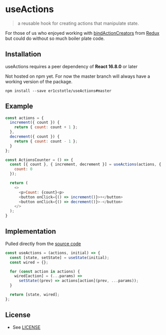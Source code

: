 # useActions

> a reusable hook for creating actions that manipulate state. 

For those of us who enjoyed working with [bindActionCreators](https://redux.js.org/api/bindactioncreators) from [Redux](https://redux.js.org) but could do without so much boiler plate code.

## Installation

useActions requires a peer dependency of **React 16.8.0** or later

Not hosted on npm yet. For now the master branch will always have a working version of the package.

```
npm install --save er1cstotle/useActions#master
```

<!-- This assumes that you’re using the [npm](https://npmjs.com) package manager with a module bundler like [Webpack](https://webpack.js.org/) or [Browserify](http://browserify.org/) to consume [CommonJS](http://webpack.github.io/docs/commonjs.html) modules. -->


## Example
```js
const actions = {
  increment({ count }) {
    return { count: count + 1 };
  },
  decrement({ count }) {
    return { count: count - 1 };
  }
};

const ActionsCounter = () => {
  const [{ count }, { increment, decrement }] = useActions(actions, {
    count: 0
  });

  return (
    <>
      <p>Count: {count}<p>
      <button onClick={() => increment()}>+</button>
      <button onClick={() => decrement()}>-</button>
    </>
  );
}
```

## Implementation

Pulled directly from the  [source code](https://github.com/er1cstotle/use-actions/blob/master/index.js)

```js
const useActions = (actions, initial) => {
  const [state, setState] = useState(initial);
  const wired = {};

  for (const action in actions) {
    wired[action] = (...params) =>
      setState((prev) => actions[action](prev, ...params));
  }

  return [state, wired];
};
```

## License

- See [LICENSE](https://github.com/er1cstotle/use-actions/blob/master/LICENSE)


